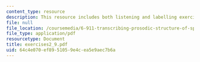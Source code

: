 ```yaml
---
content_type: resource
description: This resource includes both listening and labelling exercises.
file: null
file_location: /coursemedia/6-911-transcribing-prosodic-structure-of-spoken-utterances-with-tobi-january-iap-2006/64c4e070ef8951059e4cea5e9aec7b6a_exercises2_9.pdf
file_type: application/pdf
resourcetype: Document
title: exercises2_9.pdf
uid: 64c4e070-ef89-5105-9e4c-ea5e9aec7b6a
---
```

